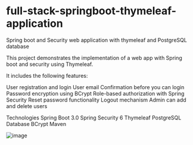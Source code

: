 # full-stack-springboot-thymeleaf-application
Spring boot and Security web application with thymeleaf and PostgreSQL database

This project demonstrates the implementation of a web app with Spring boot and security using Thymeleaf. 

It includes the following features:

User registration and login
User email Confirmation before you can login
Password encryption using BCrypt
Role-based authorization with Spring Security
Reset password functionality
Logout mechanism
Admin can add and delete users

Technologies
Spring Boot 3.0
Spring Security 6
Thymeleaf
PostgreSQL Database
BCrypt
Maven

![image](https://github.com/AtalibAgAlmousleck/full-stack-springboot-thymeleaf-application/assets/87047616/de616c11-e9b7-438c-aa40-2fe09364eedf)
